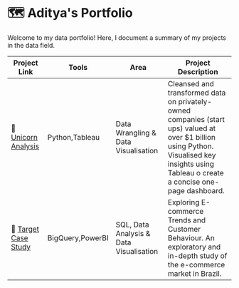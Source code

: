# 🗺 Aditya's Portfolio

Welcome to my data portfolio! Here, I document a summary of my projects in the data field.

| Project Link | Tools | Area | Project Description |
|---|---|---|---|
|🦄 [Unicorn Analysis](https://github.com/aditya-shinde16/Unicorn_Analysis) | Python,Tableau | Data Wrangling & Data Visualisation | Cleansed and transformed data on privately-owned companies (start ups) valued at over $1 billion using Python. Visualised key insights using Tableau o create a concise one-page dashboard. |
|🎯 [Target Case Study](https://github.com/aditya-shinde16/Target_Case_Study) | BigQuery,PowerBI | SQL, Data Analysis & Data Visualisation | Exploring E-commerce Trends and Customer Behaviour. An exploratory and in-depth study of the e-commerce market in Brazil. |
